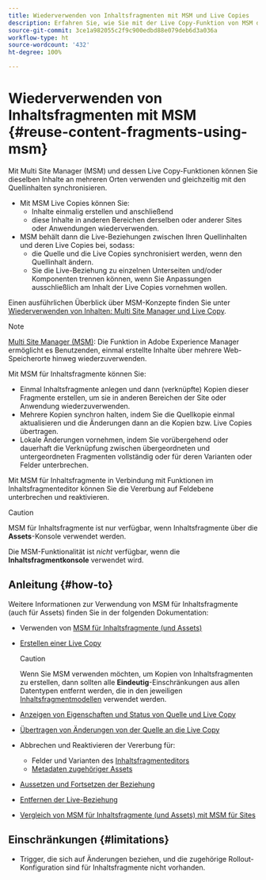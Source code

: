 ```yaml
---
title: Wiederverwenden von Inhaltsfragmenten mit MSM und Live Copies
description: Erfahren Sie, wie Sie mit der Live Copy-Funktion von MSM dieselben oder ähnliche Inhaltsfragmentinhalte an mehreren Stellen verwenden können, während sie mit dem Quellinhalt synchronisiert werden.
source-git-commit: 3ce1a982055c2f9c900edbd88e079deb6d3a036a
workflow-type: ht
source-wordcount: '432'
ht-degree: 100%

---
```


# Wiederverwenden von Inhaltsfragmenten mit MSM {#reuse-content-fragments-using-msm}

Mit Multi Site Manager (MSM) und dessen Live Copy-Funktionen können Sie dieselben Inhalte an mehreren Orten verwenden und gleichzeitig mit den Quellinhalten synchronisieren.

* Mit MSM Live Copies können Sie:
   * Inhalte einmalig erstellen und anschließend
   * diese Inhalte in anderen Bereichen derselben oder anderer Sites oder Anwendungen wiederverwenden.
* MSM behält dann die Live-Beziehungen zwischen Ihren Quellinhalten und deren Live Copies bei, sodass:
   * die Quelle und die Live Copies synchronisiert werden, wenn den Quellinhalt ändern.
   * Sie die Live-Beziehung zu einzelnen Unterseiten und/oder Komponenten trennen können, wenn Sie Anpassungen ausschließlich am Inhalt der Live Copies vornehmen wollen.

Einen ausführlichen Überblick über MSM-Konzepte finden Sie unter [Wiederverwenden von Inhalten: Multi Site Manager und Live Copy](/help/sites-cloud/administering/msm/overview.md).

>[!NOTE]
>
>[Multi Site Manager (MSM)](/help/sites-cloud/administering/msm/overview.md): Die Funktion in Adobe Experience Manager ermöglicht es Benutzenden, einmal erstellte Inhalte über mehrere Web-Speicherorte hinweg wiederzuverwenden. 

Mit MSM für Inhaltsfragmente können Sie:

* Einmal Inhaltsfragmente anlegen und dann (verknüpfte) Kopien dieser Fragmente erstellen, um sie in anderen Bereichen der Site oder Anwendung wiederzuverwenden.
* Mehrere Kopien synchron halten, indem Sie die Quellkopie einmal aktualisieren und die Änderungen dann an die Kopien bzw. Live Copies übertragen.
* Lokale Änderungen vornehmen, indem Sie vorübergehend oder dauerhaft die Verknüpfung zwischen übergeordneten und untergeordneten Fragmenten vollständig oder für deren Varianten oder Felder unterbrechen.

Mit MSM für Inhaltsfragmente in Verbindung mit Funktionen im Inhaltsfragmenteditor können Sie die Vererbung auf Feldebene unterbrechen und reaktivieren.

>[!CAUTION]
>
>MSM für Inhaltsfragmente ist nur verfügbar, wenn Inhaltsfragmente über die **Assets**-Konsole verwendet werden.
>
>Die MSM-Funktionalität ist *nicht* verfügbar, wenn die **Inhaltsfragmentkonsole** verwendet wird.

## Anleitung {#how-to}

Weitere Informationen zur Verwendung von MSM für Inhaltsfragmente (auch für Assets) finden Sie in der folgenden Dokumentation:

* Verwenden von [MSM für Inhaltsfragmente (und Assets)](/help/assets/reuse-assets-using-msm.md)

* [Erstellen einer Live Copy](/help/assets/reuse-assets-using-msm.md)

  >[!CAUTION]
  >
  >Wenn Sie MSM verwenden möchten, um Kopien von Inhaltsfragmenten zu erstellen, dann sollten alle **Eindeutig**-Einschränkungen aus allen Datentypen entfernt werden, die in den jeweiligen [Inhaltsfragmentmodellen](/help/assets/content-fragments/content-fragments-models.md) verwendet werden.

* [Anzeigen von Eigenschaften und Status von Quelle und Live Copy](/help/assets/reuse-assets-using-msm.md#properties)
* [Übertragen von Änderungen von der Quelle an die Live Copy](/help/assets/reuse-assets-using-msm.md#rollout-sync)
* Abbrechen und Reaktivieren der Vererbung für:
   * Felder und Varianten des [Inhaltsfragmenteditors](/help/assets/content-fragments/content-fragments-variations.md#inheritance)
   * [Metadaten zugehöriger Assets](/help/assets/content-fragments/content-fragments-variations.md#canceling-reenabling-inheritance-individual-items)
* [Aussetzen und Fortsetzen der Beziehung](/help/assets/reuse-assets-using-msm.md#suspend-resume)
* [Entfernen der Live-Beziehung](/help/assets/reuse-assets-using-msm.md#detach)
* [Vergleich von MSM für Inhaltsfragmente (und Assets) mit MSM für Sites](/help/assets/reuse-assets-using-msm.md#comparison)

## Einschränkungen {#limitations}

* Trigger, die sich auf Änderungen beziehen, und die zugehörige Rollout-Konfiguration sind für Inhaltsfragmente nicht vorhanden.